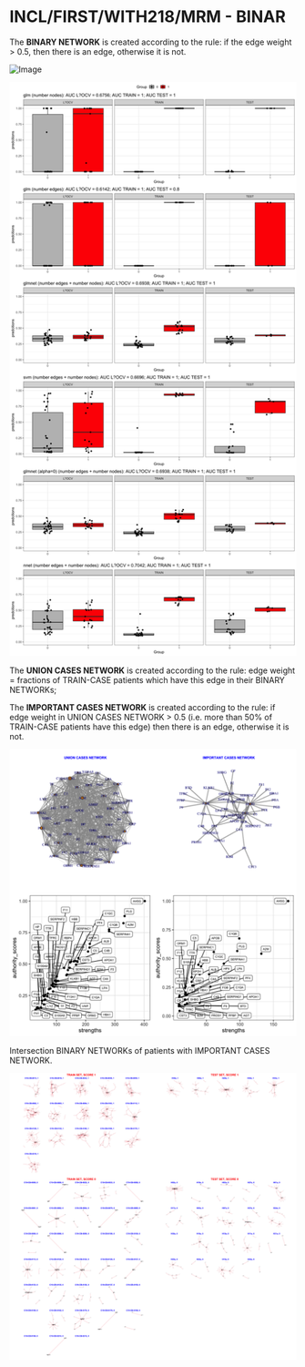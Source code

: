 # INCL/FIRST/WITH218/MRM - BINAR

The **BINARY NETWORK** is created according to the rule: if the edge weight > 0.5, then there is an edge, otherwise it is not.

![Image](InclDNI_First_MRM_patients_networks_BINAR.png)

![Image](InclDNI_First_MRM_nodes_and_edges_binar.png)

The **UNION CASES NETWORK** is created according to the rule: edge weight = fractions of TRAIN-CASE patients which have this edge in their BINARY NETWORKs;

The **IMPORTANT CASES NETWORK** is created according to the rule: if edge weight in UNION CASES NETWORK > 0.5 (i.e. more than 50% of TRAIN-CASE patients have this edge) then there is an edge, otherwise it is not.

![Image](InclDNI_First_MRM_SUM_CASES.png)

Intersection BINARY NETWORKs of patients with IMPORTANT CASES NETWORK.

![Image](InclDNI_First_MRM_patients_networks_BINAR_FILTERED.png)
